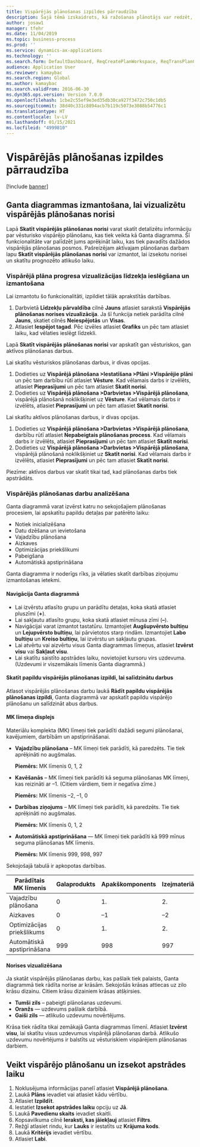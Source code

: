 ```yaml
---
title: Vispārējās plānošanas izpildes pārraudzība
description: Šajā tēmā izskaidrots, kā ražošanas plānotājs var redzēt, vai notiek vispārējās plānošanas izpilde.
author: josaw1
manager: tfehr
ms.date: 11/04/2019
ms.topic: business-process
ms.prod: ''
ms.service: dynamics-ax-applications
ms.technology: ''
ms.search.form: DefaultDashboard, ReqCreatePlanWorkspace, ReqTransPlanCard, SysQueryForm, InventItemIdLookupSimple, ReqLog, ReqProcessTaskTrace
audience: Application User
ms.reviewer: kamaybac
ms.search.region: Global
ms.author: kamaybac
ms.search.validFrom: 2016-06-30
ms.dyn365.ops.version: Version 7.0.0
ms.openlocfilehash: 1cbe2c55ef9e3ed35db30ca927f3472c750c1db5
ms.sourcegitcommit: 38d40c331c8894acb7b119c5073e3088b54776c1
ms.translationtype: HT
ms.contentlocale: lv-LV
ms.lasthandoff: 01/15/2021
ms.locfileid: "4999810"
---
```

# <a name="monitor-a-master-planning-run"></a>Vispārējās plānošanas izpildes pārraudzība

[!include [banner](../../includes/banner.md)]

## <a name="use-a-gantt-chart-to-visualize-master-planning-progress"></a>Ganta diagrammas izmantošana, lai vizualizētu vispārējās plānošanas norisi

Lapā **Skatīt vispārējās plānošanas norisi** varat skatīt detalizētu informāciju par vēsturisko vispārējo plānošanu, kas tiek veikta kā Ganta diagramma. Šī funkcionalitāte var palīdzēt jums aprēķināt laiku, kas tiek pavadīts dažādos vispārējās plānošanas posmos. Pašreizējam aktīvajam plānošanas darbam lapu **Skatīt vispārējās plānošanas norisi** var izmantot, lai izsekotu norisei un skatītu prognozēto atlikušo laiku.

### <a name="turn-on-and-use-the-master-plan-progress-visualization-feature"></a>Vispārējā plāna progresa vizualizācijas līdzekļa ieslēgšana un izmantošana

Lai izmantotu šo funkcionalitāti, izpildiet tālāk aprakstītās darbības.

1. Darbvietā **Līdzekļu pārvaldība** cilnē **Jauns** atlasiet sarakstā **Vispārējās plānošanas norises vizualizācija**. Ja šī funkcija netiek parādīta cilnē **Jauns**, skatiet cilnēs **Neiespējotās** un **Visas**.
1. Atlasiet **Iespējot tagad**. Pēc izvēles atlasiet **Grafiks** un pēc tam atlasiet laiku, kad vēlaties ieslēgt līdzekli.

Lapā **Skatīt vispārējās plānošanas norisi** var apskatīt gan vēsturiskos, gan aktīvos plānošanas darbus. 

Lai skatītu vēsturiskos plānošanas darbus, ir divas opcijas. 

1. Dodieties uz **Vispārējā plānošana \>Iestatīšana \>Plāni \>Vispārējie plāni** un pēc tam darbību rūtī atlasiet **Vēsture**. Kad vēlamais darbs ir izvēlēts, atlasiet **Pieprasījumi** un pēc tam atlasiet **Skatīt norisi**.
1. Dodieties uz **Vispārējā plānošana \>Darbvietas \>Vispārējā plānošana**, vispārējā plānošanā noklikšķiniet uz **Vēsture**. Kad vēlamais darbs ir izvēlēts, atlasiet **Pieprasījumi** un pēc tam atlasiet **Skatīt norisi**.

Lai skatītu aktīvos plānošanas darbus, ir divas opcijas. 
1. Dodieties uz **Vispārējā plānošana \>Darbvietas \>Vispārējā plānošana**, darbību rūtī atlasiet **Nepabeigtais plānošanas process**. Kad vēlamais darbs ir izvēlēts, atlasiet **Pieprasījumi** un pēc tam atlasiet **Skatīt norisi**.
1. Dodieties uz **Vispārējā plānošana \>Darbvietas \>Vispārējā plānošana**, vispārējā plānošanā noklikšķiniet uz **Skatīt norisi**. Kad vēlamais darbs ir izvēlēts, atlasiet **Pieprasījumi** un pēc tam atlasiet **Skatīt norisi**.

Piezīme: aktīvos darbus var skatīt tikai tad, kad plānošanas darbs tiek apstrādāts.

### <a name="analyze-a-master-planning-job"></a>Vispārējās plānošanas darbu analizēšana

Ganta diagrammā varat izvērst katru no sekojošajiem plānošanas procesiem, lai apskatītu papildu detaļas par patērēto laiku:

- Notiek inicializēšana
- Datu dzēšana un ievietošana
- Vajadzību plānošana
- Aizkaves
- Optimizācijas priekšlikumi
- Pabeigšana
- Automātiskā apstiprināšana

Ganta diagramma ir noderīgs rīks, ja vēlaties skatīt darbības ziņojumu izmantošanas ietekmi.

#### <a name="navigation-in-the-gantt-chart"></a>Navigācija Ganta diagrammā

- Lai izvērstu atlasīto grupu un parādītu detaļas, koka skatā atlasiet pluszīmi (**+**).
- Lai sakļautu atlasīto grupu, koka skatā atlasiet mīnusa zīmi (**–**).
- Navigācijai varat izmantot tastatūru. Izmantojiet **Augšupvērsto bultiņu** un **Lejupvērsto bultiņu**, lai pārvietotos starp rindām. Izmantojiet **Labo bultiņu** un **Kreiso bultiņu**, lai izvērstu un sakļautu grupas.
- Lai atvērtu vai aizvērtu visus Ganta diagrammas līmeņus, atlasiet **Izvērst visu** vai **Sakļaut visu**.
- Lai skatītu saistīto apstrādes laiku, novietojiet kursoru virs uzdevuma. (Uzdevumi ir viszemākais līmenis Ganta diagrammā.)

#### <a name="view-an-additional-master-planning-run-to-compare-jobs"></a>Skatīt papildu vispārējās plānošanas izpildi, lai salīdzinātu darbus

Atlasot vispārējās plānošanas darbu laukā **Rādīt papildu vispārējās plānošanas izpildi**, Ganta diagrammā var apskatīt papildu vispārējo plānošanu un salīdzināt abus darbus.

#### <a name="bom-level-display"></a>MK līmeņa displejs

Materiālu komplekta (MK) līmeņi tiek parādīti dažādi segumi plānošanai, kavējumiem, darbībām un apstiprināšanai.

- **Vajadzību plānošana** – MK līmeņi tiek parādīti, kā paredzēts. Tie tiek aprēķināti no augšmalas.

    **Piemērs:** MK līmenis 0, 1, 2

- **Kavēšanās** – MK līmeņi tiek parādīti kā seguma plānošanas MK līmeņi, kas reizināti ar –1. (Citiem vārdiem, tiem ir negatīva zīme.)

    **Piemērs:** MK līmenis –2, –1, 0

- **Darbības ziņojums** – MK līmeņi tiek parādīti, kā paredzēts. Tie tiek aprēķināti no augšmalas.

    **Piemērs:** MK līmenis 0, 1, 2

- **Automātiskā apstiprināšana** — MK līmeņi tiek parādīti kā 999 mīnus seguma plānošanas MK līmenis.

    **Piemērs:** MK līmenis 999, 998, 997

Sekojošajā tabulā ir apkopotas darbības.

| Parādītais MK līmenis | Galaprodukts | Apakškomponents | Izejmateriāls |
|---|---|---|---|
| Vajadzību plānošana | 0 | 1. | 2. |
| Aizkaves | 0 | –1 | –2 |
| Optimizācijas priekšlikums | 0 | 1. | 2. |
| Automātiskā apstiprināšana | 999 | 998 | 997 |

#### <a name="visualize-progress"></a>Norises vizualizēšana

Ja skatāt vispārējās plānošanas darbu, kas pašlaik tiek palaists, Ganta diagrammā tiek rādīta norise ar krāsām. Sekojošās krāsas attiecas uz zilo krāsu dizainu. Citiem krāsu dizainiem krāsas atšķirsies.

- **Tumši zils** – pabeigti plānošanas uzdevumi.
- **Oranžs** — uzdevums pašlaik darbībā.
- **Gaiši zils** — atlikušo uzdevumu novērtējums.

Krāsa tiek rādīta tikai zemākajā Ganta diagrammas līmenī. Atlasiet **Izvērst visu**, lai skatītu visus uzdevumus vispārējā plānošanas darbā. Atlikušo uzdevumu novērtējums ir balstīts uz vēsturiskiem vispārējiem plānošanas darbiem.

## <a name="run-master-planning-and-track-processing-time"></a>Veikt vispārējo plānošanu un izsekot apstrādes laiku

1. Noklusējuma informācijas panelī atlasiet **Vispārējā plānošana**.
1. Laukā **Plāns** ievadiet vai atlasiet kādu vērtību.
1. Atlasiet **Izpildīt**.
1. Iestatiet **Izsekot apstrādes laiku** opciju uz **Jā**.
1. Laukā **Pavedienu skaits** ievadiet skaitli.
1. Kopsavilkuma cilnē **Ieraksti, kas jāiekļauj** atlasiet **Filtrs**.
1. Režģī atlasiet rindu, kur **Lauks** ir iestatīts uz **Krājuma kods**.
1. Laukā **Kritērijs** ievadiet vērtību.
1. Atlasiet **Labi**.
